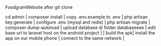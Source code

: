 FoodgramWebsite
after git clone

cd admin | composer install | copy .env.example to .env | php artisan key:generate | configure .env (mysql and redis) | php artisan migrate | composer dump-autoload | upload database di folder databaseeee | edit base url to laravel host on the android project | | build the apk| install the app on our mobile phone | connect to the same network |

